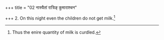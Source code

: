+++
title = "02 नास्यैतां रात्रिङ् कुमाराश्चन"

+++
2. On this night even the children do not get milk.[^1]  

[^1]: Thus the enire quantity of milk is curdled.  

